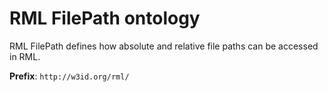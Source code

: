 # RML FilePath ontology

RML FilePath defines how absolute and relative file paths can be accessed in RML.

**Prefix**: `http://w3id.org/rml/`

